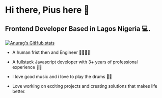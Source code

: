 # Hi there, Pius here  👋
## Frontend Developer Based in Lagos Nigeria 💻.
[![Anurag's GitHub stats](https://github-readme-stats.vercel.app/api?username=jbrainz&show_icons=true&theme=radical)](https://github.com/anuraghazra/github-readme-stats)

- A human frist then and Engineer 👨‍💻👨‍💻
- A fullstack Javascript developer with 3+ years of professional experience 🤘🏻
- I love good music and i love to play the drums 🥁🥁

- Love working on exciting projects and creating solutions that makes life better.
